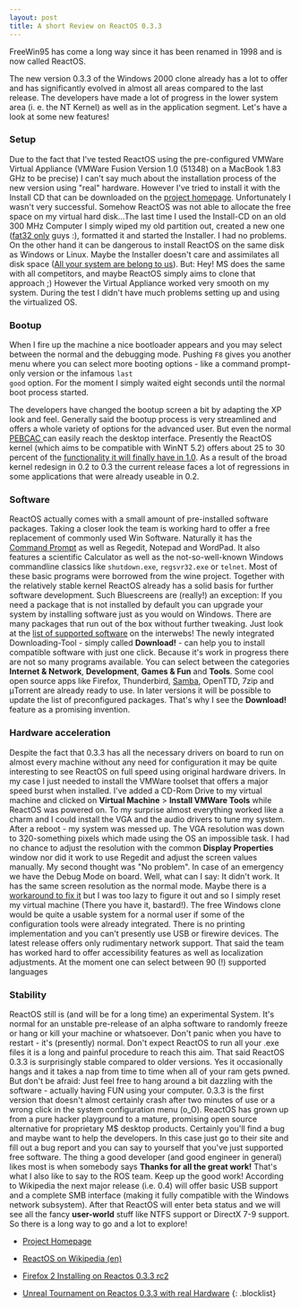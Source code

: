 ```yaml
--- 
layout: post 
title: A short Review on ReactOS 0.3.3 
--- 
```


FreeWin95 has come a long way since it has been renamed in 1998 
and is now called ReactOS.

The new version 0.3.3 of the Windows 2000 clone already has a lot to offer and
has significantly evolved in almost all areas compared to the last release.
The developers have made a lot of progress in the lower system area (i. e. the
NT Kernel) as well as in the application segment. Let's have a look at some
new features! 

### Setup

Due to the fact that I've tested ReactOS using the pre-configured 
VMWare Virtual Appliance (VMWare Fusion Version 1.0 (51348) on a
MacBook 1.83 GHz to be precise) I can't say much about the installation
process of the new version using "real" hardware. However I've tried to
install it with the Install CD that can be downloaded on the [project
homepage][3]. Unfortunately I wasn't very successful. Somehow ReactOS was not
able to allocate the free space on my virtual hard disk...The last time I used
the Install-CD on an old 300 MHz Computer I simply wiped my old partition out,
created a new one ([fat32 only][4] guys :), formatted it and started the
Installer. I had no problems. On the other hand it can be dangerous to install
ReactOS on the same disk as Windows or Linux. Maybe the Installer doesn't care
and assimilates all disk space ([All your system are belong to us][5]).
But: Hey! MS does the same with all competitors, and maybe ReactOS simply aims
to clone that approach ;) However the Virtual Appliance worked very smooth on
my system. During the test I didn't have much problems setting up and using
the virtualized OS. 


### Bootup

When I fire up the machine a nice bootloader appears and
you may select between the normal and the debugging mode. Pushing <code>F8</code> gives you
another menu where you can select more booting options - like a command
prompt-only version or the infamous <code>last good</code> option. 
For the moment I simply waited eight seconds until the normal boot process started. 

The developers have changed the bootup screen a bit by adapting the XP look and feel. 
Generally said the bootup process is very
streamlined and offers a whole variety of options for the advanced user.
But even the normal [PEBCAC ][6] can easily reach the desktop interface.
Presently the ReactOS kernel (which aims to be compatible with WinNT
5.2) offers about 25 to 30 percent of the [functionality it will finally
have in 1.0][8]. As a result of the broad kernel redesign in 0.2 to 0.3 the
current release faces a lot of regressions in some applications that were
already useable in 0.2.

### Software

ReactOS actually comes with a small amount of pre-installed software packages. 
Taking a closer look the team is working hard to
offer a free replacement of commonly used Win Software. Naturally it has the
[Command Prompt][9] as well as Regedit, Notepad and WordPad. It also features
a scientific Calculator as well as the not-so-well-known Windows commandline classics like
<code>shutdown.exe</code>, <code>regsvr32.exe</code> or <code>telnet</code>. 
Most of these basic programs were borrowed from the wine project. 
Together with the relatively stable kernel
ReactOS already has a solid basis for further software development. Such
Bluescreens are (really!) an exception: If you need a package that
is not installed by default you can upgrade your system by installing software
just as you would on Windows. There are many packages that run out of the box
without further tweaking. Just look at the [list of supported software][10] on
the interwebs! The newly integrated Downloading-Tool - simply called
__Download!__ - can help you to install compatible software with just one
click. Because it's work in progress there are not so many programs available.
You can select between the categories __Internet &amp; Network__, __Development__,
__Games &amp; Fun__ and __Tools__. Some cool open source apps like Firefox,
Thunderbird, [Samba][11], OpenTTD, 7zip and &mu;Torrent are already ready to
use. In later versions it will be possible to update the list of preconfigured
packages. That's why I see the __Download!__ feature as a promising invention.



### Hardware acceleration

Despite the fact that 0.3.3 has all the necessary drivers on board to run on
almost every machine without any need for configuration it may be quite
interesting to see ReactOS on full speed using original hardware drivers. In
my case I just needed to install the VMWare toolset that offers a major speed
burst when installed. I've added a CD-Rom Drive to my virtual machine and
clicked on __Virtual Machine__ > __Install VMWare Tools__ while ReactOS was
powered on. To my surprise almost everything worked like a charm and
I could install the VGA and the audio drivers to tune my system. After a
reboot - my system was messed up. The VGA resolution was down to 320-something
pixels which made using the OS an impossible task. I had no chance to adjust
the resolution with the common __Display Properties__ window nor did it work
to use Regedit and adjust the screen values manually. My second thought was
"No problem". In case of an emergency we have the Debug Mode on board.
Well, what can I say: It didn't work. It has the same screen resolution as the
normal mode. Maybe there is a [workaround to fix it][12] but I was too lazy to
figure it out and so I simply reset my virtual machine (There you have it,
bastard!). The free Windows clone would be quite a usable system for a normal
user if some of the configuration tools were already integrated. There is no
printing implementation and you can't presently use USB or firewire devices.
The latest release offers only rudimentary network support. That said the team
has worked hard to offer accessibility features as well as localization
adjustments. At the moment one can select between 90 (!) supported languages

### Stability

ReactOS still is (and will be for a long time)
an experimental System. It's normal for an unstable pre-release of an alpha
software to randomly freeze or hang or kill your machine or whatsoever. Don't
panic when you have to restart - it's (presently) normal. Don't expect ReactOS
to run all your .exe files it is a long and painful procedure to reach this
aim. That said ReactOS 0.3.3 is surprisingly stable compared to older
versions. Yes it occasionally hangs and it takes a nap from time to time when
all of your ram gets pwned. But don't be afraid: Just feel free to hang around
a bit dazzling with the software - actually having FUN using your computer. 0.3.3 is 
the first version that doesn't almost certainly crash after two
minutes of use or a wrong click in the system configuration menu (o_O).
ReactOS has grown up from a pure hacker playground to a mature, promising open
source alternative for proprietary M$ desktop products. Certainly you'll
find a bug and maybe want to help the developers. In this case just go to their site
and fill out a bug report and you can say to yourself that you've just
supported free software. The thing a good developer (and good engineer in
general) likes most is when somebody says __Thanks for all the great work!__
That's what I also like to say to the ROS team. Keep up the good work!
According to Wikipedia the next major release (i.e. 0.4) will offer basic USB
support and a complete SMB interface (making it fully compatible with the Windows
network subsystem). After that ReactOS will enter beta status and we will see
all the fancy __user-world__ stuff like NTFS support or DirectX 7-9 support. So
there is a long way to go and a lot to explore!

* [Project Homepage][17]
* [ReactOS on Wikipedia (en)][18]
* [Firefox 2 Installing on Reactos 0.3.3 rc2][19]
* [Unreal Tournament on Reactos 0.3.3 with real Hardware][20]
{: .blocklist}


   [3]: http://www.reactos.org
   
   [4]: http://www.reactos.org/wiki/index.php/Installing_ReactOS

   [5]: http://www.youtube.com/watch?v=qItugh-fFgg
   
   [6]: http://en.wikipedia.org/wiki/Pebcac#Acronyms_and_other_names_for_a_user_error

   [8]: http://en.wikipedia.org/wiki/ReactOS#Functionality

   [9]: http://www.reactos.org/media/screenshots/2007/ros_033_qemu_vnc_fun.png

   [10]: http://www.reactos.org/support/

   [11]: http://svn.reactos.org/videos/ros_030_smb.html

   [12]: http://www.reactos.org/forum/viewtopic.php?p=23479

   [17]: http://www.reactos.org

   [18]: http://en.wikipedia.org/wiki/ReactOS

   [19]: http://www.youtube.com/watch?v=eIGACCx-Z0U

   [20]: http://www.youtube.com/watch?v=zQx_u_rWzCc&mode=related&search=

